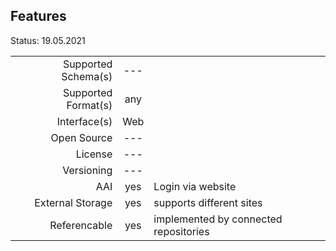 ## Features

Status: 19.05.2021

|                     |            |          |
| -------------------:| :--------: | :------- |
| Supported Schema(s) | ---        |          |
| Supported Format(s) | any        |          |
| Interface(s)        | Web        |          |
| Open Source         | ---        |          |
| License             | ---        |          |
| Versioning          | ---        |          |
| AAI                 | yes        |   Login via website       |
| External Storage    | yes        |  supports different sites        |
| Referencable        | yes        |  implemented by connected repositories        |



